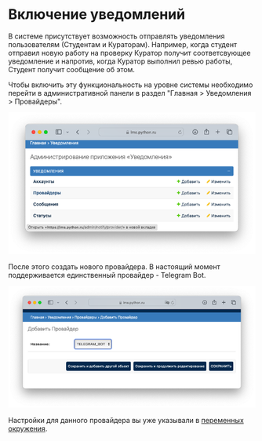 # Включение уведомлений

В системе присутствует возможность отправлять уведомления пользователям (Студентам и Кураторам). Например, когда студент отправил новую работу на проверку Куратор получит соответсвующее уведомление и напротив, когда Куратор выполнил ревью работы, Студент получит сообщение об этом.

Чтобы включить эту функциональность на уровне системы необходимо перейти в административной панели в раздел "Главная > Уведомления > Провайдеры". 

![content-11.png](../../images/deploy/content/content-11.png)

После этого создать нового провайдера. В настоящий момент поддерживается единственный провайдер - Telegram Bot.

![content-12.png](../../images/deploy/content/content-12.png)

Настройки для данного провайдера вы уже указывали в [переменных окружения](../setup/env.md).

